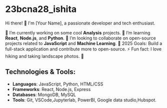 # 23bcna28_ishita
Hi there! 👋 I'm [Your Name], a passionate developer and tech enthusiast.

🔭 I’m currently working on some cool **Analysis** projects.
🌱 I’m learning **React**, **Node.js**, and **Python**.
👯 I’m looking to collaborate on open-source projects related to **JavaScript** and **Machine Learning**.
🥅 2025 Goals: Build a full-stack application and contribute more to open-source.
⚡ Fun fact: I love hiking and taking landscape photos. 📸

## Technologies & Tools:
- **Languages**: JavaScript, Python, HTML/CSS
- **Frameworks**: React, Node.js, Express
- **Databases**: MongoDB, MySQL
- **Tools**: Git, VSCode,Jupyterlab, PowerBI, Google data studio,Hubspot.

